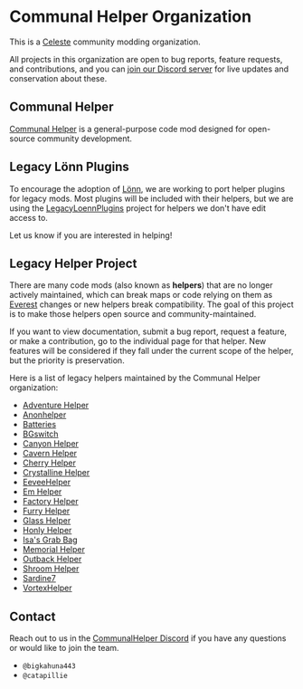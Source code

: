 Communal Helper Organization
==========================
This is a [Celeste](http://www.celestegame.com/) community modding organization. 

All projects in this organization are open to bug reports, feature requests, and contributions, and you can [join our Discord server](https://discord.gg/rYM3tsUW3m) for live updates and conservation about these.

## Communal Helper
[Communal Helper](https://github.com/CommunalHelper/CommunalHelper) is a general-purpose code mod designed for open-source community development.

## Legacy Lönn Plugins
To encourage the adoption of [Lönn](https://github.com/CelestialCartographers/Loenn), we are working to port helper plugins for legacy mods. Most plugins will be included with their helpers, but we are using the [LegacyLoennPlugins](https://github.com/CommunalHelper/Ahorn2Loenn) project for helpers we don't have edit access to. 

Let us know if you are interested in helping! 

## Legacy Helper Project
There are many code mods (also known as **helpers**) that are no longer actively maintained, which can break maps or code relying on them as [Everest](https://everestapi.github.io/) changes or new helpers break compatibility. The goal of this project is to make those helpers open source and community-maintained.

If you want to view documentation, submit a bug report, request a feature, or make a contribution, go to the individual page for that helper. New features will be considered if they fall under the current scope of the helper, but the priority is preservation. 

Here is a list of legacy helpers maintained by the Communal Helper organization:
- [Adventure Helper](https://github.com/CommunalHelper/AdventureHelper)
- [Anonhelper](https://github.com/CommunalHelper/AnonHelper)
- [Batteries](https://github.com/CommunalHelper/Batteries)
- [BGswitch](https://github.com/CommunalHelper/BGswitch)
- [Canyon Helper](https://github.com/CommunalHelper/CanyonHelper)
- [Cavern Helper](https://github.com/CommunalHelper/CavernHelper)
- [Cherry Helper](https://github.com/CommunalHelper/CherryHelper)
- [Crystalline Helper](https://github.com/CommunalHelper/CrystallineHelper)
- [EeveeHelper](https://github.com/CommunalHelper/EeveeHelper)
- [Em Helper](https://github.com/CommunalHelper/EmHelper)
- [Factory Helper](https://github.com/CommunalHelper/FactoryHelper)
- [Furry Helper](https://github.com/CommunalHelper/FurryHelper)
- [Glass Helper](https://github.com/CommunalHelper/GlassHelper)
- [Honly Helper](https://github.com/CommunalHelper/HonlyHelper)
- [Isa's Grab Bag](https://github.com/CommunalHelper/IsaGrabBag)
- [Memorial Helper](https://github.com/CommunalHelper/MemorialHelper)
- [Outback Helper](https://github.com/CommunalHelper/OutbackHelper)
- [Shroom Helper](https://github.com/CommunalHelper/ShroomHelper)
- [Sardine7](https://github.com/CommunalHelper/Sardine7)
- [VortexHelper](https://github.com/CommunalHelper/VortexHelper)

## Contact
Reach out to us in the [CommunalHelper Discord](https://discord.gg/rYM3tsUW3m) if you have any questions or would like to join the team.
- `@bigkahuna443`
- `@catapillie`

